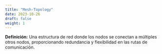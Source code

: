 ```yaml
---
title: "Mesh-Topology"
date: 2023-10-26
draft: false
weight: 1
---
```


**Definición:** Una estructura de red donde los nodos se conectan a múltiples otros nodos, proporcionando redundancia y flexibilidad en las rutas de comunicación.

